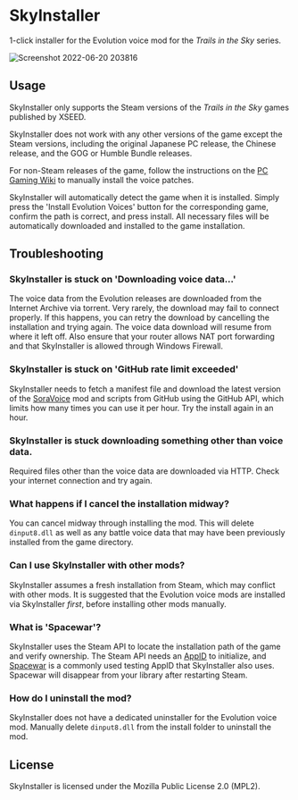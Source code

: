 SkyInstaller
============

1-click installer for the Evolution voice mod for the *Trails in the Sky* series.

![Screenshot 2022-06-20 203816](https://user-images.githubusercontent.com/1000503/174693237-d75e3335-753a-40fc-ab5f-6bdcc5e781a4.png)

Usage
-----

SkyInstaller only supports the Steam versions of the *Trails in the Sky* games published by XSEED.

SkyInstaller does not work with any other versions of the game except the Steam versions, including the original Japanese PC release,
the Chinese release, and the GOG or Humble Bundle releases. 

For non-Steam releases of the game, follow the instructions on the [PC Gaming Wiki](https://www.pcgamingwiki.com/wiki/The_Legend_of_Heroes:_Trails_in_the_Sky)
to manually install the voice patches.

SkyInstaller will automatically detect the game when it is installed. Simply press the 'Install Evolution Voices' button for the corresponding game,
confirm the path is correct, and press install. All necessary files will be automatically downloaded and installed to the game installation.

Troubleshooting
---------------

### SkyInstaller is stuck on 'Downloading voice data...'
The voice data from the Evolution releases are downloaded from the Internet Archive via torrent. Very rarely, the download may fail to connect properly. If this happens, you can retry the download
by cancelling the installation and trying again. The voice data download will resume from where it left off. Also ensure that your router allows NAT port forwarding and that SkyInstaller is allowed
through Windows Firewall.

### SkyInstaller is stuck on 'GitHub rate limit exceeded'
SkyInstaller needs to fetch a manifest file and download the latest version of the [SoraVoice](https://github.com/ZhenjianYang/SoraVoice) mod and scripts from GitHub using the GitHub API, which limits
how many times you can use it per hour. Try the install again in an hour.

### SkyInstaller is stuck downloading something other than voice data.
Required files other than the voice data are downloaded via HTTP. Check your internet connection and try again.

### What happens if I cancel the installation midway?
You can cancel midway through installing the mod. This will delete `dinput8.dll` as well as any battle voice data that may have been previously installed from the game directory.

### Can I use SkyInstaller with other mods?
SkyInstaller assumes a fresh installation from Steam, which may conflict with other mods. It is suggested that the Evolution voice mods are installed via SkyInstaller *first*, before
installing other mods manually.

### What is 'Spacewar'?
SkyInstaller uses the Steam API to locate the installation path of the game and verify ownership. The Steam API needs an [AppID](https://developer.valvesoftware.com/wiki/Steam_Application_IDs) to
initialize, and [Spacewar](https://steamdb.info/app/480/) is a commonly used testing AppID that SkyInstaller also uses. Spacewar will disappear from your library after restarting Steam.

### How do I uninstall the mod?
SkyInstaller does not have a dedicated uninstaller for the Evolution voice mod. Manually delete `dinput8.dll` from the install folder to uninstall the mod.

License
-------
SkyInstaller is licensed under the Mozilla Public License 2.0 (MPL2). 
